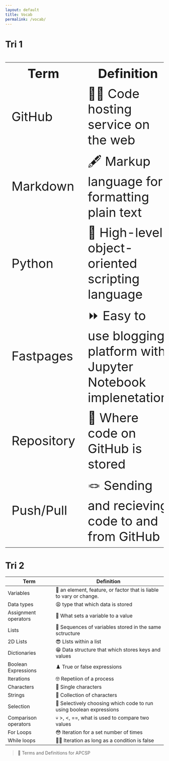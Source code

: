 ```yaml
---
layout: default
title: Vocab
permalink: /vocab/
---
```


# Tri 1
<table style="font-size: 2.5rem">
  <tr>
    <th>Term</th>
    <th>Definition</th>
  </tr>
  <tr>
    <td>GitHub</td>
    <td>🧑‍💻 Code hosting service on the web</td>
  </tr>
  <tr>
    <td>Markdown</td>
    <td>🖋️ Markup language for formatting plain text</td>
  </tr>
  <tr>
    <td>Python</td>
    <td>🐍 High-level object-oriented scripting language</td>
  </tr>
  <tr>
    <td>Fastpages</td>
    <td>⏩ Easy to use blogging platform with Jupyter Notebook implenetation</td>
  </tr>
  <tr>
    <td>Repository</td>
    <td>📂 Where code on GitHub is stored</td>
  </tr>
  <tr>
    <td>Push/Pull</td>
    <td>🪢 Sending and recieving code to and from GitHub</td>
  </tr>
</table>

# Tri 2
| Term | Definition |
| ----------- | ----------- |
| Variables | 🏀 an element, feature, or factor that is liable to vary or change. |
| Data types | 😩 type that which data is stored |
| Assignment operators | 🙏 What sets a variable to a value |
| Lists | 🚨 Sequences of variables stored in the same sctructure |
| 2D Lists | 😎 LIsts within a list |
| Dictionaries | 😁 Data structure that which stores keys and values |
| Boolean Expressions | ♟️ True or false expressions |
| Iterations | 🤓 Repetiion of a process |
| Characters | 💌 Single characters |
| Strings | 🧵 Collection of characters |
| Selection | 🤏 Selectively choosing which code to run using boolean expressions |
| Comparison operators | 💀 >, <, ==, what is used to compare two values |
| For Loops | 😳 Iteration for a set number of times |
| While loops | 😶‍🌫️ Iteration as long as a condition is false |


> 🧠 Terms and Definitions for APCSP
